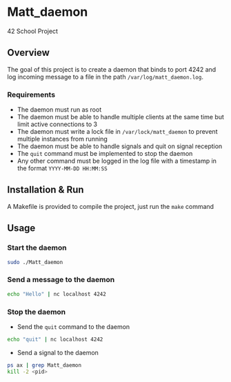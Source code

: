 # Matt_daemon

42 School Project


## Overview

The goal of this project is to create a daemon that binds to port 4242 and log incoming message to a file in the path `/var/log/matt_daemon.log`.  

### Requirements

- The daemon must run as root  
- The daemon must be able to handle multiple clients at the same time but limit active connections to 3
- The daemon must write a lock file in `/var/lock/matt_daemon` to prevent multiple instances from running
- The daemon must be able to handle signals and quit on signal reception 
- The `quit` command must be implemented to stop the daemon
- Any other command must be logged in the log file with a timestamp in the format `YYYY-MM-DD HH:MM:SS`


## Installation & Run

A Makefile is provided to compile the project, just run the `make` command  


## Usage


### Start the daemon

```bash
sudo ./Matt_daemon
```

### Send a message to the daemon

```bash
echo "Hello" | nc localhost 4242
```

### Stop the daemon

- Send the `quit` command to the daemon
```bash
echo "quit" | nc localhost 4242
```

- Send a signal to the daemon

```bash
ps ax | grep Matt_daemon
kill -2 <pid>
```